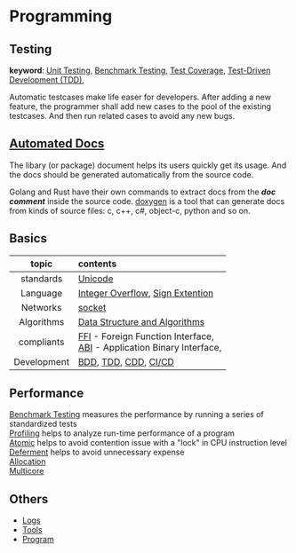 Programming
===========

Testing
---

**keyword**:
[Unit Testing][unit test tech],
[Benchmark Testing][benchmark],
[Test Coverage][coverage],
[Test-Driven Development (TDD)][tdd],

Automatic testcases make life easer for developers.
After adding a new feature, the programmer shall add
new cases to the pool of the existing testcases.
And then run related cases to avoid any new bugs.

[Automated Docs](./docs/docs.md)
--------------------------------

The libary (or package) document helps its users
quickly get its usage. And the docs should be generated
automatically from the source code.

Golang and Rust have their own commands to extract
docs from the ***doc comment*** inside the source code.
[doxygen](https://www.doxygen.nl/) is a tool that can
generate docs from kinds of source files: c, c++, c#,
object-c, python and so on.

Basics
------

| topic | contents |
|:---:|:---|
|standards|[Unicode][unicode]|
|Language| [Integer Overflow][Integer overflow], [Sign Extention][sign]|
|Networks| [socket][network concepts]|
|Algorithms| [Data Structure and Algorithms][data structure and algorithms] |
|compliants| [FFI][ffi] - Foreign Function Interface,<br /> [ABI][abi] - Application Binary Interface, |
|Development| [BDD][bdd], [TDD][tdd], [CDD][cdd], [CI/CD][ci/cd]|

Performance
-----------

[Benchmark Testing][benchmark] measures the performance by running a series of standardized tests  
[Profiling][profiling] helps to analyze run-time performance of a program  
[Atomic][Atomic] helps to avoid contention issue with a "lock" in CPU instruction level  
[Deferment][deferment] helps to avoid unnecessary expense  
[Allocation][allocation]  
[Multicore][multicore]

Others
------

* [Logs](./log.md)
* [Tools](./tools/tools.md)
* [Program](./program.md)

[allocation]: ./performance/allocation.md
[Integer Overflow]: ./basic/integer_overflow.md
[sign]: ./basic/sign_extention.md
[unicode]: ./basic/unicode.md
[ffi]: ./basic/ffi.md
[abi]: ./basic/abi.md
[bdd]: ./basic/bdd.md
[cdd]: ./basic/cdd.md
[tdd]: ./basic/tdd.md
[ci/cd]: ./basic/ci_cd.md
[multicore]: ./performance/multicore.md
[data structure and algorithms]: ../notes/practice/algorithm.md
[network concepts]: ./basic/network_concepts.md
[unit test tech]: https://github.com/hzget/tech/tree/main/testing
[Atomic]: https://github.com/hzget/go-investigation/tree/main/performance/atomic
[deferment]: ./performance/deferment.md
[profiling]: ../notes/golang/diagnostics/profile/profile.md
[benchmark]: ./performance/benchmark.md
[coverage]: ./testing/coverage.md

